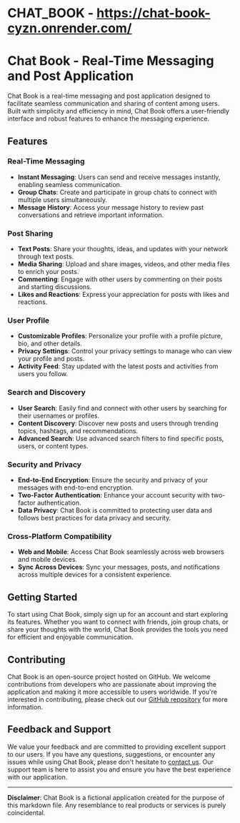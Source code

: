 # CHAT_BOOK - https://chat-book-cyzn.onrender.com/


# Chat Book - Real-Time Messaging and Post Application

Chat Book is a real-time messaging and post application designed to facilitate seamless communication and sharing of content among users. Built with simplicity and efficiency in mind, Chat Book offers a user-friendly interface and robust features to enhance the messaging experience.

## Features

### Real-Time Messaging
- **Instant Messaging**: Users can send and receive messages instantly, enabling seamless communication.
- **Group Chats**: Create and participate in group chats to connect with multiple users simultaneously.
- **Message History**: Access your message history to review past conversations and retrieve important information.

### Post Sharing
- **Text Posts**: Share your thoughts, ideas, and updates with your network through text posts.
- **Media Sharing**: Upload and share images, videos, and other media files to enrich your posts.
- **Commenting**: Engage with other users by commenting on their posts and starting discussions.
- **Likes and Reactions**: Express your appreciation for posts with likes and reactions.

### User Profile
- **Customizable Profiles**: Personalize your profile with a profile picture, bio, and other details.
- **Privacy Settings**: Control your privacy settings to manage who can view your profile and posts.
- **Activity Feed**: Stay updated with the latest posts and activities from users you follow.

### Search and Discovery
- **User Search**: Easily find and connect with other users by searching for their usernames or profiles.
- **Content Discovery**: Discover new posts and users through trending topics, hashtags, and recommendations.
- **Advanced Search**: Use advanced search filters to find specific posts, users, or content types.

### Security and Privacy
- **End-to-End Encryption**: Ensure the security and privacy of your messages with end-to-end encryption.
- **Two-Factor Authentication**: Enhance your account security with two-factor authentication.
- **Data Privacy**: Chat Book is committed to protecting user data and follows best practices for data privacy and security.

### Cross-Platform Compatibility
- **Web and Mobile**: Access Chat Book seamlessly across web browsers and mobile devices.
- **Sync Across Devices**: Sync your messages, posts, and notifications across multiple devices for a consistent experience.

## Getting Started

To start using Chat Book, simply sign up for an account and start exploring its features. Whether you want to connect with friends, join group chats, or share your thoughts with the world, Chat Book provides the tools you need for efficient and enjoyable communication.

## Contributing

Chat Book is an open-source project hosted on GitHub. We welcome contributions from developers who are passionate about improving the application and making it more accessible to users worldwide. If you're interested in contributing, please check out our [GitHub repository](https://github.com/chatbook/chatbook) for more information.

## Feedback and Support

We value your feedback and are committed to providing excellent support to our users. If you have any questions, suggestions, or encounter any issues while using Chat Book, please don't hesitate to [contact us](mailto:support@chatbook.com). Our support team is here to assist you and ensure you have the best experience with our application.

---

**Disclaimer**: Chat Book is a fictional application created for the purpose of this markdown file. Any resemblance to real products or services is purely coincidental.
